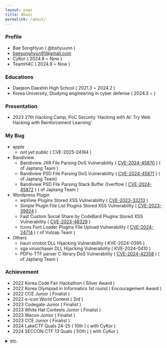 ```yaml
---
layout: page
title: About
permalink: /about/
---
```


### Profile
- Bae SongHyun ( @bshyuunn )
- baesonghyun91@gmail.com
- CyKor ( 2024.9 ~ Now )
- TeamH4C ( 2024.9 ~ Now )

### Educations
- Daejeon Daeshin High School ( 2021.3 ~ 2024.2 )
- Korea University, Studying engineering in cyber defense ( 2024.3 ~  )

### Presentation
- 2023 27th Hacking Camp, PoC Security 'Hacking with AI: Try Web Hacking with Reinforcement Learning’

### My Bug
- apple
    - _not yet public_ ( CVE-2025-24184 )
- Bandiview
    - Bandiview JXR File Parsing DoS Vulnerability ( [CVE-2024-45870](https://nvd.nist.gov/vuln/detail/CVE-2024-45870) ) ( of Japtang Team )
    - Bandiview PSD File Parsing DoS Vulnerability ( [CVE-2024-45871](https://nvd.nist.gov/vuln/detail/CVE-2024-45871) )  ( of Japtang  Team)
    - Bandiview PSD File Parsing Stack Buffer Overflow ( [CVE-2024-45872](https://nvd.nist.gov/vuln/detail/CVE-2024-45872) ) ( of Japtang  Team )
- Wordpress Plugin
    - wpView Plugins Stored XSS Vulnerability ( [CVE-2023-33213](https://patchstack.com/database/vulnerability/wpview/wordpress-wpview-plugin-1-3-0-cross-site-scripting-xss-vulnerability?_s_id=cve) )
    - Simple Plugin File List Plugins Stored XSS Vulnerability ( [CVE-2023-39924](https://patchstack.com/database/vulnerability/simple-file-list/wordpress-simple-file-list-plugin-6-1-9-cross-site-scripting-xss-vulnerability?_s_id=cve) )
    - Fast Custom Social Share by CodeBard Plugins Stored XSS Vulnerability ( [CVE-2023-48329](https://patchstack.com/database/vulnerability/fast-custom-social-share-by-codebard/wordpress-fast-custom-social-share-by-codebard-plugin-1-1-1-cross-site-scripting-xss-vulnerability?_s_id=cve) )
    - Icons Font Loader Plugins File Upload Vulnerability ( [CVE-2024-24714](https://patchstack.com/database/vulnerability/icons-font-loader/wordpress-icons-font-loader-plugin-1-1-4-arbitrary-file-upload-vulnerability?_s_id=cve) ) ( of Vulzap Team )
- Others
    - hauri virobot DLL Hijacking Vulnerability ( KVE-2024-0395 )
    - sga viruschaser DLL Hijacking Vulnerability ( KVE-2024-0410 )
    - PDFio TTF parser C library DoS Vulnerability ( [CVE-2024-42358](https://nvd.nist.gov/vuln/detail/CVE-2024-42358) ) ( of Japtang Team )

### Achievement
- 2022 Korea Code Fair Hackathon ( Silver Award )
- 2022 Korea Olympiad in Informatics 1st round ( Encouragement Award )
- 2022 CCE Junior ( Finalist )
- 2022 e-icon World Contest ( 3rd )
- 2023 Codegate Junior ( Finalist )
- 2023 White Hat Contests Junior ( Finalist )
- 2023 Wacon Junior ( Finalist )
- 2023 CCE Junior ( Finalist )
- 2024 LakeCTF Quals 24-25 ( 10th ) ( with CyKor )
- 2024 SECCON CTF 13 Quals ( 50th ) ( with CyKor )
<details>
<summary>etc.</summary>
    <ul>
        <li>2021 전국 고등학교 소프트웨어 창업 및 아이디어 경진대회 ( 노력상 )</li>
        <li>2021 전국대광발명창작대회 발명아이디어제안서 부문 ( 금상 )</li>
        <li>2022 인공지능 자율탐구 성과대회 ( 대상 )</li>
        <li>2022 데이터 크리에이터 캠프 ( 우수상 )</li>
        <li>2022 기술기반 모빌리티 리빙랩 메이커톤 프로젝트 ( 대상 )</li>
        <li>2022 전국 동아리 소프트웨어 경진대회 ( 장려상 )</li>
        <li>2022 충청권 청소년 해킹방어대회 ( 최우수상 )</li>
        <li>2022 KOSPO 웹서비스 정보보안 경진대회 청소년부 ( 우수상 )</li>
        <li>2022 대한민국 청소년 창업경진대회 ( 우수상 )</li>
        <li>2022 아산 유스프러너 ( 우수상 )</li>
        <li>2023 경운대 지능형 모빌리티 SW 경진대회 인공지능 분야 ( 대상 )</li>
        <li>2023 KDB 고등학생 창업프로그램 우수 수료팀</li>
        <li>2023 전국 창의 문제 해결 능력 경진대회 ( 동상 )</li>
        <li>2023 국민대 알고리즘 대회 ( 장려상 )</li>
        <li>2023 JBU CTF 중고등부 ( 장려상 )</li>
        <li>2023 사이버 보안 챌린지 ( Finalist )</li>
        <li>2024 사이버 시큐리티 해커톤 ( 대상 )</li>
    </ul>
</details>
